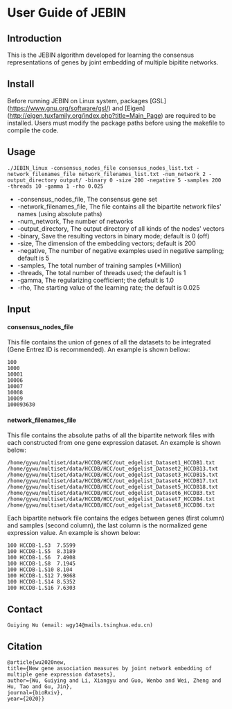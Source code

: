 # User Guide of JEBIN

## Introduction

This is the JEBIN algorithm developed for learning the consensus representations of genes by joint embedding of multiple bipitite networks. 


## Install
Before running JEBIN on Linux system, packages [GSL] (https://www.gnu.org/software/gsl/)  and [Eigen] (http://eigen.tuxfamily.org/index.php?title=Main_Page) are required to be installed. Users must modify the package paths before using the makefile to compile the code.


## Usage
```
./JEBIN_linux -consensus_nodes_file consensus_nodes_list.txt -network_filenames_file network_filenames_list.txt -num_network 2 -output_directory output/ -binary 0 -size 200 -negative 5 -samples 200 -threads 10 -gamma 1 -rho 0.025
```

- -consensus_nodes_file, 
                The consensus gene set
- -network_filenames_file, 
                The file contains all the bipartite network files' names (using absolute paths)
- -num_network, 
                The number of networks
- -output_directory, 
                The output directory of all kinds of the nodes' vectors
- -binary, 
                Save the resulting vectors in binary mode; default is 0 (off)
- -size, 
                The dimension of the embedding vectors; default is 200
- -negative, 
                The number of negative examples used in negative sampling; default is 5
- -samples, 
                The total number of training samples (*Million)
- -threads, 
                The total number of threads used; the default is 1
- -gamma, 
                The regularizing coefficient; the default is 1.0
- -rho, 
                The starting value of the learning rate; the default is 0.025




## Input 

#### consensus_nodes_file 

This file contains the union of genes of all the datasets to be integrated (Gene Entrez ID is recommended). An example is shown bellow: 
```
100
1000
10001
10006
10007
10008
10009
100093630
```

#### network_filenames_file

This file contains the absolute paths of all the bipartite network files with each constructed from one gene expression dataset. An example is shown below:
```
/home/gywu/multiset/data/HCCDB/HCC/out_edgelist_Dataset1_HCCDB1.txt
/home/gywu/multiset/data/HCCDB/HCC/out_edgelist_Dataset2_HCCDB13.txt
/home/gywu/multiset/data/HCCDB/HCC/out_edgelist_Dataset3_HCCDB15.txt
/home/gywu/multiset/data/HCCDB/HCC/out_edgelist_Dataset4_HCCDB17.txt
/home/gywu/multiset/data/HCCDB/HCC/out_edgelist_Dataset5_HCCDB18.txt
/home/gywu/multiset/data/HCCDB/HCC/out_edgelist_Dataset6_HCCDB3.txt
/home/gywu/multiset/data/HCCDB/HCC/out_edgelist_Dataset7_HCCDB4.txt
/home/gywu/multiset/data/HCCDB/HCC/out_edgelist_Dataset8_HCCDB6.txt
```

Each bipartite network file contains the edges between genes (first column) and samples (second column), the last column is the normalized gene expression value. An example is shown below:
```
100	HCCDB-1.S3	7.5599
100	HCCDB-1.S5	8.3189
100	HCCDB-1.S6	7.4908
100	HCCDB-1.S8	7.1945
100	HCCDB-1.S10	8.104
100	HCCDB-1.S12	7.9868
100	HCCDB-1.S14	8.5352
100	HCCDB-1.S16	7.6303
```


## Contact
```
Guiying Wu (email: wgy14@mails.tsinghua.edu.cn)
```


## Citation
```
@article{wu2020new,
title={New gene association measures by joint network embedding of multiple gene expression datasets},
author={Wu, Guiying and Li, Xiangyu and Guo, Wenbo and Wei, Zheng and Hu, Tao and Gu, Jin},
journal={bioRxiv},
year={2020}}
```
